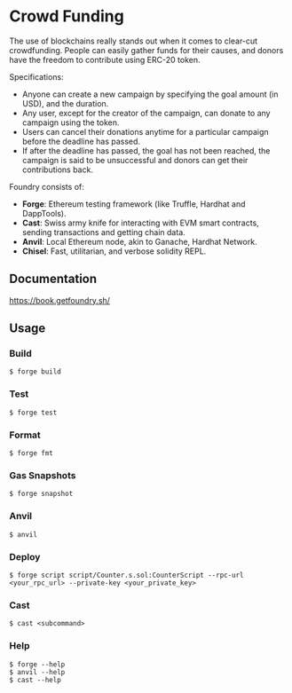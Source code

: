 # Crowd Funding

The use of blockchains really stands out when it comes to clear-cut crowdfunding. People can easily gather funds for their causes, and donors have the freedom to contribute using ERC-20 token.

Specifications:

- Anyone can create a new campaign by specifying the goal amount (in USD), and the duration.
- Any user, except for the creator of the campaign, can donate to any campaign using the token.
- Users can cancel their donations anytime for a particular campaign before the deadline has passed.
- If after the deadline has passed, the goal has not been reached, the campaign is said to be unsuccessful and donors can get their contributions back.

Foundry consists of:

- **Forge**: Ethereum testing framework (like Truffle, Hardhat and DappTools).
- **Cast**: Swiss army knife for interacting with EVM smart contracts, sending transactions and getting chain data.
- **Anvil**: Local Ethereum node, akin to Ganache, Hardhat Network.
- **Chisel**: Fast, utilitarian, and verbose solidity REPL.

## Documentation

https://book.getfoundry.sh/

## Usage

### Build

```shell
$ forge build
```

### Test

```shell
$ forge test
```

### Format

```shell
$ forge fmt
```

### Gas Snapshots

```shell
$ forge snapshot
```

### Anvil

```shell
$ anvil
```

### Deploy

```shell
$ forge script script/Counter.s.sol:CounterScript --rpc-url <your_rpc_url> --private-key <your_private_key>
```

### Cast

```shell
$ cast <subcommand>
```

### Help

```shell
$ forge --help
$ anvil --help
$ cast --help
```
